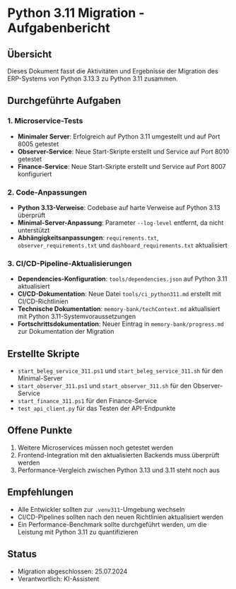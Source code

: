 # Python 3.11 Migration - Aufgabenbericht

## Übersicht
Dieses Dokument fasst die Aktivitäten und Ergebnisse der Migration des ERP-Systems von Python 3.13.3 zu Python 3.11 zusammen.

## Durchgeführte Aufgaben

### 1. Microservice-Tests
- **Minimaler Server**: Erfolgreich auf Python 3.11 umgestellt und auf Port 8005 getestet
- **Observer-Service**: Neue Start-Skripte erstellt und Service auf Port 8010 getestet
- **Finance-Service**: Neue Start-Skripte erstellt und Service auf Port 8007 konfiguriert

### 2. Code-Anpassungen
- **Python 3.13-Verweise**: Codebase auf harte Verweise auf Python 3.13 überprüft
- **Minimal-Server-Anpassung**: Parameter `--log-level` entfernt, da nicht unterstützt
- **Abhängigkeitsanpassungen**: `requirements.txt`, `observer_requirements.txt` und `dashboard_requirements.txt` aktualisiert

### 3. CI/CD-Pipeline-Aktualisierungen
- **Dependencies-Konfiguration**: `tools/dependencies.json` auf Python 3.11 aktualisiert
- **CI/CD-Dokumentation**: Neue Datei `tools/ci_python311.md` erstellt mit CI/CD-Richtlinien
- **Technische Dokumentation**: `memory-bank/techContext.md` aktualisiert mit Python 3.11-Systemvoraussetzungen
- **Fortschrittsdokumentation**: Neuer Eintrag in `memory-bank/progress.md` zur Dokumentation der Migration

## Erstellte Skripte
- `start_beleg_service_311.ps1` und `start_beleg_service_311.sh` für den Minimal-Server
- `start_observer_311.ps1` und `start_observer_311.sh` für den Observer-Service
- `start_finance_311.ps1` für den Finance-Service
- `test_api_client.py` für das Testen der API-Endpunkte

## Offene Punkte
1. Weitere Microservices müssen noch getestet werden
2. Frontend-Integration mit den aktualisierten Backends muss überprüft werden
3. Performance-Vergleich zwischen Python 3.13 und 3.11 steht noch aus

## Empfehlungen
- Alle Entwickler sollten zur `.venv311`-Umgebung wechseln
- CI/CD-Pipelines sollten nach den neuen Richtlinien aktualisiert werden
- Ein Performance-Benchmark sollte durchgeführt werden, um die Leistung mit Python 3.11 zu quantifizieren

## Status
- Migration abgeschlossen: 25.07.2024
- Verantwortlich: KI-Assistent 